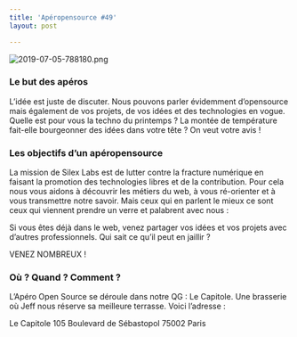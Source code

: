 ```yaml
---
title: 'Apéropensource #49'
layout: post

---
```

![2019-07-05-788180.png](http://lexoyo.me/silexlabs.org//assets/2019-07-05-788180.png)


### Le but des apéros

L’idée est juste de discuter. Nous pouvons parler évidemment d’opensource mais également de vos projets, de vos idées et des technologies en vogue. Quelle est pour vous la techno du printemps ? La montée de température fait-elle bourgeonner des idées dans votre tête ? On veut votre avis !

<!-- more -->


### Les objectifs d’un apéropensource

La mission de Silex Labs est de lutter contre la fracture numérique en faisant la promotion des technologies libres et de la contribution. Pour cela nous vous aidons à découvrir les métiers du web, à vous ré-orienter et à vous transmettre notre savoir. Mais ceux qui en parlent le mieux ce sont ceux qui viennent prendre un verre et palabrent avec nous :

Si vous êtes déjà dans le web, venez partager vos idées et vos projets avec d’autres professionnels. Qui sait ce qu’il peut en jaillir ?

VENEZ NOMBREUX !

### Où ? Quand ? Comment ?

L’Apéro Open Source se déroule dans notre QG : Le Capitole. Une brasserie où Jeff nous réserve sa meilleure terrasse. Voici l’adresse :

Le Capitole
105 Boulevard de Sébastopol
75002 Paris
